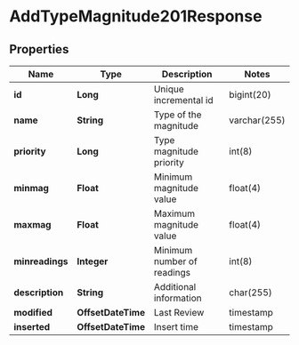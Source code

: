 

# AddTypeMagnitude201Response


## Properties

| Name | Type | Description | Notes |
|------------ | ------------- | ------------- | -------------|
|**id** | **Long** | Unique incremental id | bigint(20) |  [optional] |
|**name** | **String** | Type of the magnitude | varchar(255) |  [optional] |
|**priority** | **Long** | Type magnitude priority | int(8) |  [optional] |
|**minmag** | **Float** | Minimum magnitude value | float(4) |  [optional] |
|**maxmag** | **Float** | Maximum magnitude value | float(4) |  [optional] |
|**minreadings** | **Integer** | Minimum number of readings | int(8) |  [optional] |
|**description** | **String** | Additional information | char(255) |  [optional] |
|**modified** | **OffsetDateTime** | Last Review | timestamp |  [optional] [readonly] |
|**inserted** | **OffsetDateTime** | Insert time | timestamp |  [optional] [readonly] |



